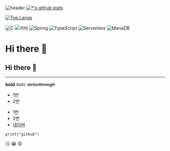 ![header](https://capsule-render.vercel.app/api?type=wave&color=auto&height=300&section=header&text=깃허브%20특강&fontSize=90)
[![*'s github stats](https://github-readme-stats.vercel.app/api?username=Basara-hj)](https://github.com/Basara-hj)

[![Top Langs](https://github-readme-stats.vercel.app/api/top-langs/?username=Basara-hj)](https://github.com/Basara-hj/github-readme-stats)

![C](https://img.shields.io/badge/-C-123456?style=flat-square&logo=C&logoColor=black)
![자바](https://img.shields.io/badge/-자바-007396?style=flat&logo=Java&logoColor=ffffff)
![Spring](https://img.shields.io/badge/-Spring-6DB33F?style=for-the-badge&logo=Spring&logoColor=white)
![TypeScript](https://img.shields.io/badge/-TypeScript-3178C6?style=flat-square&logo=TypeScript&logoColor=white)
![Serverless](https://img.shields.io/badge/-Serverless-FD5750?style=flat-square&logo=Serverless&logoColor=magenta)
![MariaDB](https://img.shields.io/badge/-MariaDB-1F305F?style=flat-square&logo=mariadb&logoColor=white)

# Hi there 👋
## Hi there 👋


---
**bold**
*italic*
~~strikethrough~~

* 1번
* 2번
- 1번
- 2번
- [네이버](https//naver.com)

```
print("github")
```
:smirk:
:joy:
:rage:
